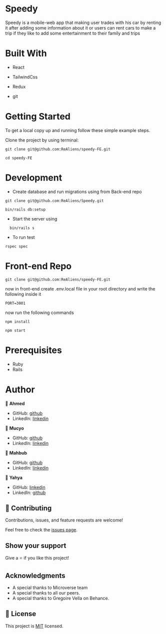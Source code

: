 # Speedy

Speedy is a mobile-web app that making user trades with his car by renting it after adding some information about it or users can rent cars to make a trip if they like 
to add some entertainment to their family and trips

# Built With

- React

- TailwindCss

- Redux

- git

# Getting Started

To get a local copy up and running follow these simple example steps.

Clone the project by using terminal:

```
git clone git@github.com:ReAliens/speedy-FE.git

cd speedy-FE
```

# Development

- Create database and run migrations using from Back-end repo

```
git clone git@github.com:ReAliens/Speedy.git
```

```
bin/rails db:setup
```

- Start the server using

```
  bin/rails s
```

- To run test 
```
rspec spec
```

# Front-end Repo

```
git clone git@github.com:ReAliens/speedy-FE.git

```
now in front-end create .env.local file in your root directory and write the following inside it

```
PORT=3001
```
now run the following commands

```
npm install
```

```
npm start
```

# Prerequisites

- Ruby 
- Rails

# Author

👤 **Ahmed**
* GitHub: [github](https://github.com/ReAliens)
* LinkedIn: [linkedin](https://www.linkedin.com/in/armali/)

👤 **Mucyo**

- GitHub: [github](https://github.com/mucyosoda)
- LinkedIn: [linkedin](https://www.linkedin.com/in/mucyoclaude)

👤 **Mahbub**

- GitHub: [github](https://github.com/mahbubul14)
- LinkedIn: [linkedin](https://www.linkedin.com/in/mahbubul14/)

👤 **Yahya**

- GitHub: [linkedin](https://www.linkedin.com/in/yahya-el-ganayni-a456115b/)
- LinkedIn: [github](https://github.com/yahyaelganyni1)
## 🤝 Contributing

Contributions, issues, and feature requests are welcome!

Feel free to check the [issues page](../../issues).

## Show your support

Give a ⭐️ if you like this project!

## Acknowledgments

- A special thanks to Microverse team
- A special thanks to all our peers.
- A special thanks to Gregoire Vella on Behance.


## 📝 License

This project is [MIT](./MIT.md) licensed.
